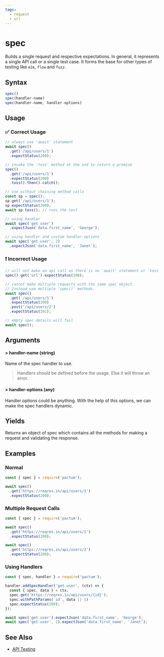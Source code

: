 ```yaml
---
tags:
  - request
  - url
---
```


# spec

Builds a single request and respective expectations. In general, it represents a single API call or a single test case. It forms the base for other types of testing like `e2e`, `flow` and `fuzz`.

## Syntax

```js
spec()
spec(handler-name)
spec(handler-name, handler-options)
```

## Usage

### ✅  Correct Usage

```js
// always use 'await' statement 
await spec()
  .get('/api/users/1')
  .expectStatus(200);
```

```js
// invoke the 'toss' method at the end to return a promise 
spec()
  .get('/api/users/1')
  .expectStatus(200)
  .toss().then().catch();
```

```js
// use without chaining method calls
const sp = spec();
sp.get('/api/users/1');
sp.expectStatus(200);
await sp.toss(); // runs the test
```

```js
// using handler
await spec('get user')
  .expectJson('data.first_name', 'George');
```

```js
// using handler and custom handler-options
await spec('get user', 2)
  .expectJson('data.first_name', 'Janet');
```

### ❗ Incorrect Usage

```js
// will not make an api call as there is no 'await' statement or 'toss' method
spec().get('url').expectStatus(200);
```

```js
// cannot make multiple requests with the same spec object. 
// Instead use multiple 'spec()' methods.  
await spec()
  .get('/api/users/1')
  .expectStatus(200)
  .post('/api/users/2')
  .expectStatus(201);
```

```js
// empty spec details will fail
await spec();
```

## Arguments

#### > handler-name (string)

Name of the spec handler to use. 

> Handlers should be defined before the usage. Else it will throw an error.

#### > handler-options (any)

Handler options could be anything. With the help of this options, we can make the spec handlers dynamic.

## Yields

Returns an object of spec which contains all the methods for making a request and validating the response.

## Examples

### Normal

```js
const { spec } = require('pactum');

await spec()
  .get('https://reqres.in/api/users/1')
  .expectStatus(200);
```

### Multiple Request Calls

```js
const { spec } = require('pactum');

await spec()
  .get('https://reqres.in/api/users/1')
  .expectStatus(200);

await spec()
  .get('https://reqres.in/api/users/2')
  .expectStatus(200);
```

### Using Handlers

```js
const { spec, handler } = require('pactum');

handler.addSpecHandler('get user', (ctx) => {
  const { spec, data } = ctx;
  spec.get('https://reqres.in/api/users/{id}');
  spec.withPathParams('id', data || 1)
  spec.expectStatus(200);
});

await spec('get user').expectJson('data.first_name', 'George');
await spec('get user', 2).expectJson('data.first_name', 'Janet');
```

## See Also

- [API Testing](/guides/api-testing)